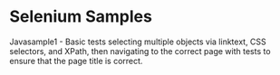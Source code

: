 # Selenium Samples


Javasample1 - Basic tests selecting multiple objects via linktext, CSS selectors, and XPath, then navigating to the correct page with tests to ensure that the page title is correct.
